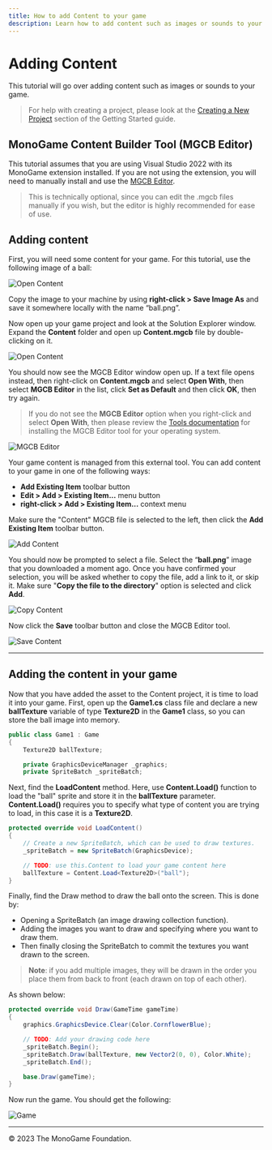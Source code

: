 ```yaml
---
title: How to add Content to your game
description: Learn how to add content such as images or sounds to your game.
---
```


# Adding Content

This tutorial will go over adding content such as images or sounds to your game.

> For help with creating a project, please look at the [Creating a New Project](~/articles/getting_started/index.md) section of the Getting Started guide.

## MonoGame Content Builder Tool (MGCB Editor)

This tutorial assumes that you are using Visual Studio 2022 with its MonoGame extension installed. If you are not using the extension, you will need to manually install and use the [MGCB Editor](~/articles/tools/mgcb_editor.md).

> This is technically optional, since you can edit the .mgcb files manually if you wish, but the editor is highly recommended for ease of use.

## Adding content

First, you will need some content for your game. For this tutorial, use the following image of a ball:

![Open Content](~/articles/getting_started/images/ball.png)

Copy the image to your machine by using **right-click > Save Image As** and save it somewhere locally with the name “ball.png”.

Now open up your game project and look at the Solution Explorer window. Expand the **Content** folder and open up **Content.mgcb** file by double-clicking on it.

![Open Content](~/articles/getting_started/images/3_open_content.png)

You should now see the MGCB Editor window open up. If a text file opens instead, then right-click on **Content.mgcb** and select **Open With**, then select **MGCB Editor** in the list, click **Set as Default** and then click **OK**, then try again.

> If you do not see the **MGCB Editor** option when you right-click and select **Open With**, then please review the [Tools documentation](~/articles/tools/index.md) for installing the MGCB Editor tool for your operating system.

![MGCB Editor](~/articles/getting_started/images/3_mgcb_editor_tool.png)

Your game content is managed from this external tool. You can add content to your game in one of the following ways:

- **Add Existing Item** toolbar button
- **Edit > Add > Existing Item...** menu button
- **right-click > Add > Existing Item...** context menu

Make sure the "Content" MGCB file is selected to the left, then click the **Add Existing Item** toolbar button.

![Add Content](~/articles/getting_started/images/3_add_content.png)

You should now be prompted to select a file. Select the “**ball.png**” image that you downloaded a moment ago. Once you have confirmed your selection, you will be asked whether to copy the file, add a link to it, or skip it. Make sure "**Copy the file to the directory**" option is selected and click **Add**.

![Copy Content](~/articles/getting_started/images/3_copy_content.png)

Now click the **Save** toolbar button and close the MGCB Editor tool.

![Save Content](~/articles/getting_started/images/3_save_content.png)

---

## Adding the content in your game

Now that you have added the asset to the Content project, it is time to load it into your game. First, open up the **Game1.cs** class file and declare a new **ballTexture** variable of type **Texture2D** in the **Game1** class, so you can store the ball image into memory.

```csharp
public class Game1 : Game
{
    Texture2D ballTexture;

    private GraphicsDeviceManager _graphics;
    private SpriteBatch _spriteBatch;
```

Next, find the **LoadContent** method. Here, use **Content.Load()** function to load the "ball" sprite and store it in the **ballTexture** parameter. **Content.Load()** requires you to specify what type of content you are trying to load, in this case it is a **Texture2D**.

```csharp
protected override void LoadContent()
{
    // Create a new SpriteBatch, which can be used to draw textures.
    _spriteBatch = new SpriteBatch(GraphicsDevice);

    // TODO: use this.Content to load your game content here
    ballTexture = Content.Load<Texture2D>("ball");
}
```

Finally, find the Draw method to draw the ball onto the screen. This is done by:

- Opening a SpriteBatch (an image drawing collection function).
- Adding the images you want to draw and specifying where you want to draw them.
- Then finally closing the SpriteBatch to commit the textures you want drawn to the screen.

> **Note**: if you add multiple images, they will be drawn in the order you place them from back to front (each drawn on top of each other).

As shown below:

```csharp
protected override void Draw(GameTime gameTime)
{
    graphics.GraphicsDevice.Clear(Color.CornflowerBlue);

    // TODO: Add your drawing code here
    _spriteBatch.Begin();
    _spriteBatch.Draw(ballTexture, new Vector2(0, 0), Color.White);
    _spriteBatch.End();

    base.Draw(gameTime);
}
```

Now run the game. You should get the following:

![Game](~/articles/getting_started/images/3_game.png)

---

© 2023 The MonoGame Foundation.
